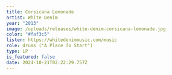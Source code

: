 ```yaml
---
title: Corsicana Lemonade
artist: White Denim
year: "2013"
image: /uploads/releases/white-denim-corsicana-lemonade.jpg
color: "#faf3c5"
listen: https://whitedenimmusic.com/music
role: drums ("A Place To Start")
type: LP
is_featured: false
date: 2024-10-21T02:22:29.757Z
---
```

